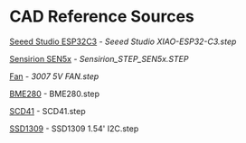 # CAD Reference Sources

[Seeed Studio ESP32C3](https://grabcad.com/library/seeed-studio-xiao-esp32-c3-1) - *Seeed Studio XIAO-ESP32-C3.step*

[Sensirion SEN5x](https://sensirion.com/products/catalog/SEN55) - *Sensirion_STEP_SEN5x.STEP*

[Fan](https://grabcad.com/library/ld3007ms-fan-1) - *3007 5V FAN.step*

[BME280](https://grabcad.com/library/gy-bme280-1) - BME280.step

[SCD41](https://grabcad.com/library/sensirion-scd40-scd41-1) - SCD41.step

[SSD1309](https://grabcad.com/library/serial-spi-i2c-blue-1-54-inch-arduino-raspberry-pi-oled-display-128x64-1) - SSD1309 1.54' I2C.step

